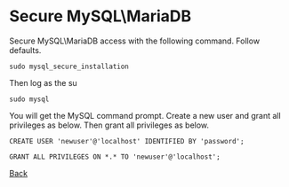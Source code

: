 # Secure MySQL\MariaDB

Secure MySQL\MariaDB access with the following command. Follow defaults.

`sudo mysql_secure_installation`

Then log as the su

`sudo mysql`

You will get the MySQL command prompt. Create a new user and grant all privileges as below. Then grant all privileges as below.

`CREATE USER 'newuser'@'localhost' IDENTIFIED BY 'password';`

`GRANT ALL PRIVILEGES ON *.* TO 'newuser'@'localhost';`

[Back](https://github.com/hmislk/hmis/wiki)

